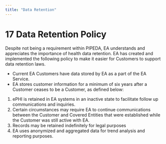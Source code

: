 ```yaml
---
title: "Data Retention"
---
```

# 17 Data Retention Policy
Despite not being a requirement within PIPEDA, EA understands and appreciates the importance of health data retention. EA has created and implemented the following policy to make it easier for Customers to support data retention laws.
* Current EA Customers have data stored by EA as a part of the EA Service.
* EA stores customer information for a minimum of six years after a Customer ceases to be a Customer, as defined below:
1. ePHI is retained in EA systems in an inactive state to facilitate follow up communications and inquiries.
1. Certain circumstances may require EA to continue communications between the Customer and Covered Entities that were established while the Customer was still active with EA.
1. Records may be retained indefinitely for legal purposes
1. EA uses anonymized and aggregated data for trend analysis and reporting purposes.
